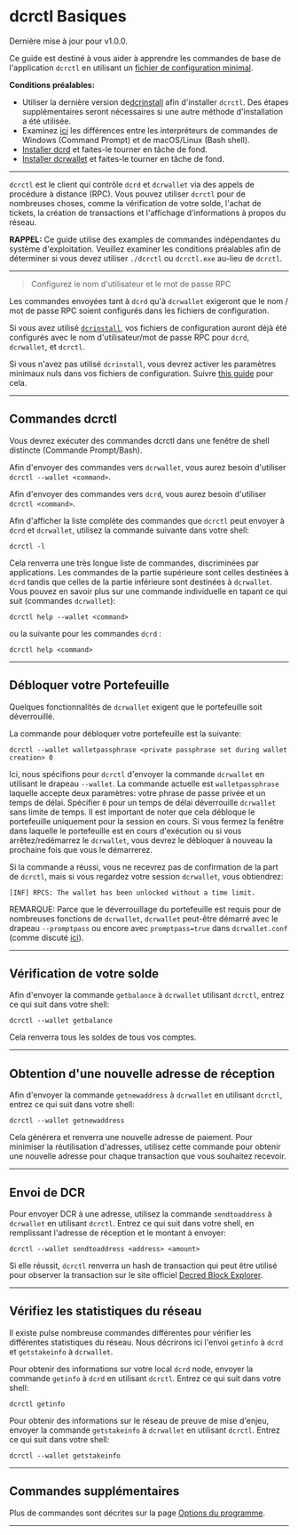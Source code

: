 # dcrctl Basiques

Dernière mise à jour pour v1.0.0.

Ce guide est destiné à vous aider à apprendre les commandes de base de l'application `dcrctl` en utilisant un [fichier de configuration minimal](/advanced/manual-cli-install.md#minimum-configuration).

**Conditions préalables:**

- Utiliser la dernière version de[dcrinstall](/getting-started/install-guide.md#dcrinstall) afin d'installer `dcrctl`. Des étapes supplémentaires seront nécessaires si une autre méthode d'installation a été utilisée.
- Examinez  [ici](/getting-started/cli-differences.md) les différences entre les interpréteurs de commandes de Windows (Command Prompt) et de macOS/Linux (Bash shell).
- [Installer dcrd](/getting-started/user-guides/dcrd-setup.md) et faites-le tourner en tâche de fond.
- [Installer dcrwallet](/getting-started/user-guides/dcrwallet-setup.md) et faites-le tourner en tâche de fond.

---

`dcrctl` est le client qui contrôle `dcrd` et `dcrwallet` via des appels de procédure à distance (RPC). Vous pouvez utiliser `dcrctl` pour de nombreuses choses, comme la vérification de votre solde, l'achat de tickets, la création de transactions et l'affichage d'informations à propos du réseau.

**RAPPEL:** Ce guide utilise des examples de commandes indépendantes du système d'exploitation. Veuillez examiner les conditions préalables afin de déterminer si vous devez utiliser `./dcrctl` ou `dcrctl.exe` au-lieu de `dcrctl`.

---

> Configurez le nom d'utilisateur et le mot de passe RPC

Les commandes envoyées tant à `dcrd` qu'à `dcrwallet` exigeront que le nom / mot de passe RPC soient configurés dans les fichiers de configuration.

Si vous avez utilisé [`dcrinstall`](/getting-started/install-guide.md#dcrinstall), vos fichiers de configuration auront déjà été configurés avec le nom d'utilisateur/mot de passe RPC pour `dcrd`, `dcrwallet`, et `dcrctl`.

Si vous n'avez pas utilisé `dcrinstall`, vous devrez activer les paramètres minimaux nuls dans vos fichiers de configuration. Suivre [this guide](/getting-started/startup-basics.md#minimum-configuration) pour cela.

---

## Commandes dcrctl

Vous devrez exécuter des commandes dcrctl dans une fenêtre de shell distincte (Commande Prompt/Bash).

Afin d'envoyer des commandes vers `dcrwallet`, vous aurez besoin d'utiliser `dcrctl --wallet <command>`.

Afin d'envoyer des commandes vers `dcrd`, vous aurez besoin d'utiliser `dcrctl <command>`.

Afin d'afficher la liste complète des commandes que `dcrctl` peut envoyer à `dcrd` et `dcrwallet`, utilisez la commande suivante dans votre shell:

```no-highlight
dcrctl -l
```

Cela renverra une très longue liste de commandes, discriminées par applications. Les commandes de la partie supérieure sont celles destinées à `dcrd` tandis que celles de la partie inférieure sont destinées à `dcrwallet`. Vous pouvez en savoir plus sur une commande individuelle en tapant ce qui suit (commandes `dcrwallet`):

```no-highlight
dcrctl help --wallet <command>
```

ou la suivante pour les commandes `dcrd` :

```no-highlight
dcrctl help <command>
```

---

## Débloquer votre Portefeuille

Quelques fonctionnalités de `dcrwallet`  exigent que le portefeuille soit déverrouillé.

La commande pour débloquer votre portefeuille est la suivante: 

```no-highlight
dcrctl --wallet walletpassphrase <private passphrase set during wallet creation> 0
```

Ici, nous spécifions pour `dcrctl` d'envoyer la commande `dcrwallet` en utilisant le drapeau `--wallet`. La commande actuelle est `walletpassphrase` laquelle accepte deux paramètres: votre phrase de passe privée et un temps de délai. Spécifier `0` pour un temps de délai déverrouille `dcrwallet`  sans limite de temps. Il est important de noter que  cela débloque le portefeuille uniquement pour la session en cours. Si vous fermez la fenêtre dans laquelle le portefeuille est en cours d'exécution ou si vous arrêtez/redémarrez le `dcrwallet`, vous devrez le débloquer à nouveau la prochaine fois que vous le démarrerez.

Si la commande a réussi, vous ne recevrez pas de confirmation de la part de `dcrctl`, mais si vous regardez votre session `dcrwallet`, vous obtiendrez:

```no-highlight
[INF] RPCS: The wallet has been unlocked without a time limit.
```

REMARQUE: Parce que le déverrouillage du portefeuille est requis pour de nombreuses fonctions de `dcrwallet`, `dcrwallet` peut-être démarré avec le drapeau `--promptpass` ou encore avec `promptpass=true` dans `dcrwallet.conf` (comme discuté [ici](/advanced/storing-login-details.md#dcrwalletconf)).

---

## Vérification de votre solde

Afin d'envoyer la commande `getbalance` à `dcrwallet` utilisant `dcrctl`, entrez ce qui suit dans votre shell:

```no-highlight
dcrctl --wallet getbalance
```

Cela renverra tous les soldes de tous vos comptes.

---

## Obtention d'une nouvelle adresse de réception

Afin d'envoyer la commande `getnewaddress` à `dcrwallet` en utilisant `dcrctl`, entrez ce qui suit dans votre shell:

```no-highlight
dcrctl --wallet getnewaddress
```

Cela générera et renverra une nouvelle adresse de paiement. Pour minimiser la réutilisation d'adresses, utilisez cette commande pour obtenir une nouvelle adresse pour chaque transaction que vous souhaitez recevoir.

---

## Envoi de DCR

Pour envoyer DCR à une adresse, utilisez la commande `sendtoaddress` à `dcrwallet` en utilisant `dcrctl`. Entrez ce qui suit dans votre shell, en remplissant l'adresse de réception et le montant à envoyer:

```no-highlight
dcrctl --wallet sendtoaddress <address> <amount>
```

Si elle réussit, `dcrctl` renverra un hash de transaction qui peut être utilisé pour observer la transaction sur le site officiel [Decred Block Explorer](/getting-started/using-the-block-explorer.md).

---

## Vérifiez les statistiques du réseau

Il existe pulse nombreuse commandes différentes pour vérifier les différentes statistiques du réseau. Nous décrirons ici l'envoi `getinfo` à `dcrd` et `getstakeinfo` à `dcrwallet`.

Pour obtenir des informations sur votre local `dcrd` node, envoyer la commande `getinfo` à `dcrd` en utilisant `dcrctl`. Entrez ce qui suit dans votre shell:

```no-highlight
dcrctl getinfo
```

Pour obtenir des informations sur le réseau de preuve de mise d'enjeu, envoyer la commande `getstakeinfo` à `dcrwallet` en utilisant `dcrctl`. Entrez ce qui suit dans votre shell:

```no-highlight
dcrctl --wallet getstakeinfo
```

---

## Commandes supplémentaires

Plus de commandes sont décrites sur la page [Options du programme](/advanced/program-options.md).

---
